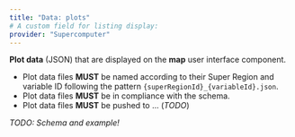 ```yaml
---
title: "Data: plots"
# A custom field for listing display:
provider: "Supercomputer"
---
```


**Plot data** (JSON) that are displayed on the **map** user interface component.

* Plot data files **MUST** be named according to their Super Region and variable ID
  following the pattern `{superRegionId}_{variableId}.json`.
* Plot data files **MUST** be in compliance with the schema.
* Plot data files **MUST** be pushed to ... (_TODO_)

_TODO: Schema and example!_
